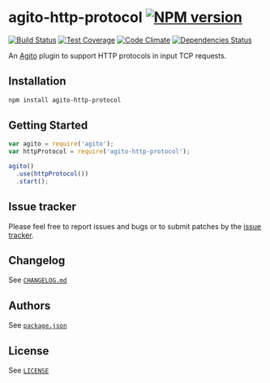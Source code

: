 # agito-http-protocol [![NPM version][npm-img]][npm]

[![Build Status][travis-img]][travis]
[![Test Coverage][codeclimate-coverage-img]][codeclimate]
[![Code Climate][codeclimate-gpa-img]][codeclimate]
[![Dependencies Status][daviddm-dep-img]][daviddm-dep]

An [Agito][agito] plugin to support HTTP protocols in input TCP requests.

## Installation

```bash
npm install agito-http-protocol
```

## Getting Started

```javascript
var agito = require('agito');
var httpProtocol = require('agito-http-protocol');

agito()
  .use(httpProtocol())
  .start();
```

## Issue tracker

Please feel free to report issues and bugs or to submit patches by the
[issue tracker][issue-tracker].

## Changelog

See [`CHANGELOG.md`](CHANGELOG.md)

## Authors

See [`package.json`](package.json)

## License

See [`LICENSE`](LICENSE)

[npm]: https://www.npmjs.org/package/agito-http-protocol
[npm-img]: http://img.shields.io/npm/v/agito-http-protocol.svg?style=flat
[travis]: https://travis-ci.org/agitojs/agito-http-protocol
[travis-img]: http://img.shields.io/travis/agitojs/agito-http-protocol/master.svg?style=flat
[codeclimate]: https://codeclimate.com/github/agitojs/agito-http-protocol
[codeclimate-coverage-img]: http://img.shields.io/codeclimate/coverage/github/agitojs/agito-http-protocol.svg?style=flat
[codeclimate-gpa-img]: http://img.shields.io/codeclimate/github/agitojs/agito-http-protocol.svg?style=flat
[daviddm-dep]: https://david-dm.org/agitojs/agito-http-protocol
[daviddm-dep-img]: http://img.shields.io/david/agitojs/agito-http-protocol.svg?style=flat

[agito]: https://github.com/agitojs/agito

[issue-tracker]: https://github.com/agitojs/agito-http-protocol/issues
